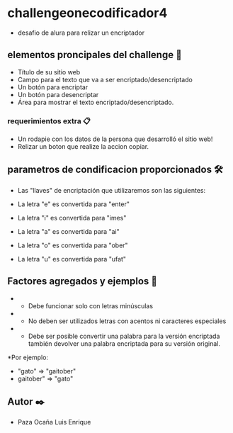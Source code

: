 # challengeonecodificador4
* desafio de alura para relizar un encriptador

## elementos proncipales del challenge 🚀
* Título de su sitio web 
* Campo para el texto que va a ser encriptado/desencriptado
* Un botón para encriptar
* Un botón para desencriptar
* Área para mostrar el texto encriptado/desencriptado.

### requerimientos extra 📋
* Un rodapie con los datos de la persona que desarrolló el sitio web!
* Relizar un boton que realize la accion copiar.

## parametros de condificacion proporcionados 🛠️
* Las "llaves" de encriptación que utilizaremos son las siguientes:

* La letra "e" es convertida para "enter"
* La letra "i" es convertida para "imes"
* La letra "a" es convertida para "ai"
* La letra "o" es convertida para "ober"
* La letra "u" es convertida para "ufat"

## Factores agregados y ejemplos 📌
* - Debe funcionar solo con letras minúsculas
* - No deben ser utilizados letras con acentos ni caracteres especiales
* - Debe ser posible convertir una palabra para la versión encriptada también devolver una palabra encriptada para su versión original.

*Por ejemplo:
* "gato" => "gaitober"
* gaitober" => "gato"

## Autor ✒️
* Paza Ocaña Luis Enrique 

